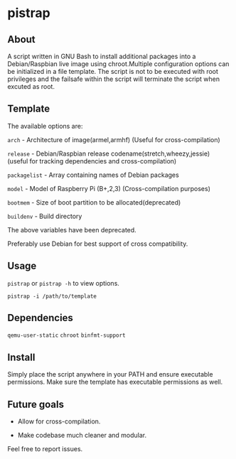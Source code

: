 # pistrap

## About
A script written in GNU Bash to install additional packages into a Debian/Raspbian live image using chroot.Multiple configuration options can be initialized in a file template. The script is not to be executed with root privileges and the failsafe within the script will terminate the script when excuted as root.


## Template
The available options are:

`arch` - Architecture of image(armel,armhf) (Useful for cross-compilation)

`release` - Debian/Raspbian release codename(stretch,wheezy,jessie) (useful for tracking dependencies and cross-compilation)

`packagelist` - Array containing names of Debian packages

`model` - Model of Raspberry Pi (B+,2,3) (Cross-compilation purposes)

`bootmem` - Size of boot partition to be allocated(deprecated)

`buildenv` - Build directory

The above variables have been deprecated.

Preferably use Debian for best support of cross compatibility.





## Usage
`pistrap` or `pistrap -h` to view options.

`pistrap -i /path/to/template`

## Dependencies
`qemu-user-static` `chroot` `binfmt-support`

## Install

Simply place the script anywhere in your PATH and ensure executable permissions. Make sure the template has executable permissions as well.


## Future goals

- Allow for cross-compilation.

- Make codebase much cleaner and modular.




Feel free to report issues.    
